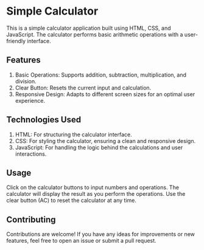 # Simple Calculator
This is a simple calculator application built using HTML, CSS, and JavaScript. The calculator performs basic arithmetic operations with a user-friendly interface.

## Features
1. Basic Operations: Supports addition, subtraction, multiplication, and division.
2. Clear Button: Resets the current input and calculation.
3. Responsive Design: Adapts to different screen sizes for an optimal user experience.

## Technologies Used
1. HTML: For structuring the calculator interface.
2. CSS: For styling the calculator, ensuring a clean and responsive design.
3. JavaScript: For handling the logic behind the calculations and user interactions.

## Usage
Click on the calculator buttons to input numbers and operations. The calculator will display the result as you perform the operations. Use the clear button (AC) to reset the calculator at any time.

## Contributing
Contributions are welcome! If you have any ideas for improvements or new features, feel free to open an issue or submit a pull request.
